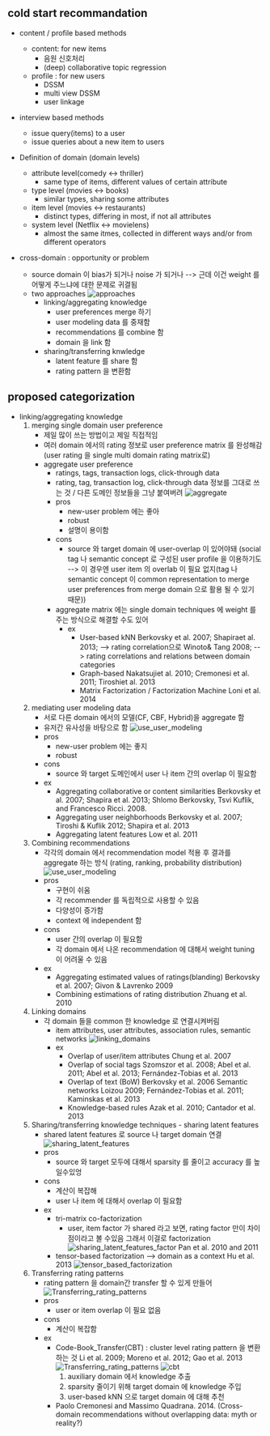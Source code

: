 ## cold start recommandation
* content / profile based methods
    * content: for new items
        * 음원 신호처리
        * (deep) collaborative topic regression
    * profile : for new users
        * DSSM
        * multi view DSSM
        * user linkage
* interview based methods
    * issue query(items) to a user
    * issue queries about a new item to users
    
* Definition of domain (domain levels)
	* attribute level(comedy <-> thriller)
		* same type of items, different values of certain attribute
	* type level (movies <-> books)
		* similar types, sharing some attributes
	* item level (movies <-> restaurants)
		* distinct types, differing in most, if not all attributes
	* system level (Netflix <-> movielens)
		* almost the same itmes, collected in different ways and/or from different operators
* cross-domain : opportunity or problem
	* source domain 이 bias가 되거나 noise 가 되거나
	 --> 근데 이건 weight 를 어떻게 주느냐에 대한 문제로 귀결됨
 	* two approaches
 			![approaches](images/crossdomain_1.png "approaches")
 		* linking/aggregating knowledge
 			* user preferences merge 하기
 			* user modeling data 를 중재함
 			* recommendations 를 combine 함
 			* domain 을 link 함
 		* sharing/transferring knwledge
 			* latent feature 를 share 함
 			* rating pattern 을 변환함

## proposed categorization
* linking/aggregating knowledge
	1. merging single domain user preference
		* 제일 많이 쓰는 방법이고 제일 직접적임
		* 여러 domain 에서의 rating 정보로 user preference matrix 를 완성해감(user rating 을 single multi domain rating matrix로)
		* aggregate user preference
			* ratings, tags, transaction logs, click-through data
			* rating, tag, transaction log, click-through data 정보를 그대로 쓰는 것 / 다른 도메인 정보들을 그냥 붙여버려
			![aggregate](images/crossdomain_2.png "aggregate")
			* pros
				* new-user problem 에는 좋아
				* robust
				* 설명이 용이함
			* cons
				* source 와 target domain 에 user-overlap 이 있어야돼 (social tag 나 semantic concept 로 구성된 user profile 을 이용하기도 --> 이 경우엔 user item 의 overlab 이 필요 없지(tag 나 semantic concept 이 common representation to merge user preferences from merge domain 으로 활용 될 수 있기 때문))
			* aggregate matrix 에는 single domain techniques 에 weight 를 주는 방식으로 해결할 수도 있어
				* ex
					* User-based kNN
						Berkovsky et al. 2007; Shapiraet al. 2013; --> rating correlation으로
						Winoto& Tang 2008; --> rating correlations and relations between domain categories
					* Graph-based
						Nakatsujiet al. 2010; Cremonesi et al. 2011; Tiroshiet al. 2013
					* Matrix Factorization / Factorization Machine
						Loni et al. 2014
	2. mediating user modeling data
		* 서로 다른 domain 에서의 모델(CF, CBF, Hybrid)을 aggregate 함
		* 유저간 유사성을 바탕으로 함
		![use_user_modeling](images/crossdomain_3.png "aggregate")
		* pros
			* new-user problem 에는 좋지
			* robust
		* cons
			* source 와 target 도메인에서 user 나 item 간의 overlap 이 필요함
		* ex
			* Aggregating collaborative or content similarities
				Berkovsky et al. 2007; Shapira et al. 2013; Shlomo
				Berkovsky, Tsvi Kuflik, and Francesco Ricci. 2008.
			* Aggregating user neighborhoods
				Berkovsky et al. 2007; Tiroshi & Kuflik 2012; Shapira et al. 2013
			* Aggregating latent features
				Low et al. 2011
	3. Combining recommendations
		* 각각의 domain 에서 recommendation model 적용 후 결과를 aggregate 하는 방식 (rating, ranking, probability distribution)
		![use_user_modeling](images/crossdomain_3.png "aggregate")
		* pros
			* 구현이 쉬움
			* 각 recommender 를 독립적으로 사용할 수 있음
			* 다양성이 증가함
			* context 에 independent 함
		* cons
			* user 간의 overlap 이 필요함
			* 각 domain 에서 나온 recommendation 에 대해서 weight tuning 이 어려울 수 있음
		* ex
			* Aggregating estimated values of ratings(blanding)
				Berkovsky et al. 2007; Givon & Lavrenko 2009
			* Combining estimations of rating distribution
				Zhuang et al. 2010
	4. Linking domains
		* 각 domain 들을 common 한 knowledge 로 연결시켜버림
			* item attributes, user attributes, association rules, semantic networks
			![linking_domains](images/crossdomain_4.png "linking_domains")
			* ex
				* Overlap of user/item attributes
					Chung et al. 2007
				* Overlap of social tags
					Szomszor et al. 2008; Abel et al. 2011; Abel et al. 2013;
					Fernández-Tobias et al. 2013
				* Overlap of text (BoW)
					Berkovsky et al. 2006
					Semantic networks
					Loizou 2009; Fernández-Tobias et al. 2011; Kaminskas et al. 2013
				* Knowledge-based rules
					Azak et al. 2010; Cantador et al. 2013
	5. Sharing/transferring knowledge techniques - sharing latent features
		* shared latent features 로 source 나 target domain 연결
		![sharing_latent_features](images/crossdomain_5.png "sharing_latent_features")
		* pros
			* source 와 target 모두에 대해서 sparsity 를 줄이고 accuracy 를 높일수있엉
		* cons
			* 계산이 복잡해
			* user 나 item 에 대해서 overlap 이 필요함
		* ex
			* tri-matrix co-factorization
				- user, item factor 가 shared 라고 보면, rating factor 만이 차이점이라고 볼 수있음 그래서 이걸로 factorization
				![sharing_latent_features_factor](images/crossdomain_6.png "sharing_latent_features_factor")
				Pan et al. 2010 and 2011
			* tensor-based factorization --> domain as a context
				Hu et al. 2013
				![tensor_based_factorization](images/crossdomain_7.png "tensor_based_factorization")
	6. Transferring rating patterns
		* rating pattern 을 domain간 transfer 할 수 있게 만들어
			![Transferring_rating_patterns](images/crossdomain_8.png "Transferring_rating_patterns")
		* pros
			* user or item overlap 이 필요 없음
		* cons
			* 계산이 복잡함
		* ex
			* Code-Book_Transfer(CBT) : cluster level rating pattern 을 변환하는 것
				Li et al. 2009; Moreno et al. 2012; Gao et al. 2013
				![Transferring_rating_patterns](images/crossdomain_9.png "Transferring_rating_patterns")
				![cbt](images/crossdomain_10.png "cbt")
				1. auxiliary domain 에서 knowledge 추출
				2. sparsity 줄이기 위해 target domain 에 knowledge 주입
				3. user-based kNN 으로 target domain 에 대해 추천
			* Paolo Cremonesi and Massimo Quadrana. 2014. (Cross-domain recommendations without overlapping data: myth or reality?)














			
